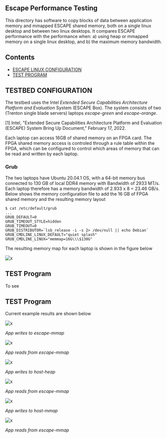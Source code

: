 ## Escape Performance Testing
This directory has software to copy blocks of data between application memory and mmapped ESCAPE shared memory, both on a single linux desktop and between two linux desktops. It compares ESCAPE performance with the performance when: a) using heap or mmapped memory on a single linux desktop, and b) the maximum memory bandwidth.

## Contents

- [ESCAPE LINUX CONFIGURATION](#escape-linux-config)
- [TEST PROGRAM](#test-program)


## TESTBED CONFIGURATION
The testbed uses the Intel *Extended Secure Capabilities Architecture Platform and Evaluation* System (ESCAPE Box). 
The system consists of two (Trenton single blade servers) laptops *escape-green* and *escape-orange*. 

[1] Intel, "Extended Secure Capabilities Architecture Platform and Evaluation (ESCAPE) System Bring Up Document," February 17, 2022.

Each laptop can access 16GB of shared memory on an FPGA card. 
The FPGA shared memory access is controled through a rule table within the FPGA, which can be configured to control which areas of memory that can be read and written by each laptop.

### Grub
The two laptops have Ubuntu 20.04.1 OS, with a 64-bit memory bus connected to 130 GB of local DDR4 memory with Bandwidth of 2933 MT/s. 
Each laptop therefore has a memory bandwidth of 2.933 x 8 = 23.46 GB/s.
Below shows the memory configuration file to add the 16 GB of FPGA shared memory and the resulting memory layout

```
$ cat /etc/default/grub
...
GRUB_DEFAULT=0
GRUB_TIMEOUT_STYLE=hidden
GRUB_TIMEOUT=0
GRUB_DISTRIBUTOR=`lsb_release -i -s 2> /dev/null || echo Debian`
GRUB_CMDLINE_LINUX_DEFAULT="quiet splash"
GRUB_CMDLINE_LINUX="memmap=16G\\\$130G"
```

The resulting memory map for each laptop is shown in the figure below 

![x](escape_box_linux_memory_map.png "Escape Box Memory Map")

## TEST Program
To see 


## TEST Program
Current example results are shown below

![x](fig_App_writes_to_escape-mmap.png "App writes to escape-mmap")

*App writes to escape-mmap*

![x](fig_App_reads_from_escape-mmap.png "App reads from escape-mmap")

*App reads from escape-mmap*

![x](fig_App_writes_to_host-heap.png "App writes to host-heap")

*App writes to host-heap*

![x](fig_App_reads_from_host-heap.png "App reads from host-heap")

*App reads from escape-mmap*

![x](fig_App_writes_to_host-mmap.png "App writes to escape-mmap")

*App writes to host-mmap*

![x](fig_App_reads_from_host-mmap.png "App reads from host-mmap")

*App reads from escape-mmap*
